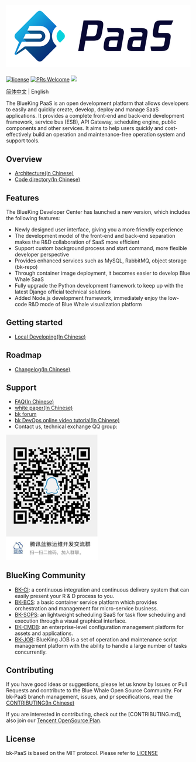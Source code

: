 ![](docs/resource/img/bk_paas_en.png)
---

[![license](https://img.shields.io/badge/license-MIT-brightgreen.svg?style=flat)](https://github.com/TencentBlueKing/bk-paas/blob/main/LICENSE.txt) [![PRs Welcome](https://img.shields.io/badge/PRs-welcome-brightgreen.svg)](https://github.com/TencentBlueKing/bk-paas/pulls) [![](https://travis-ci.com/Tencent/bk-PaaS.svg?token=ypkHQqxUR3Y3ctuD7qFS&branch=master)](https://travis-ci.com/Tencent/bk-PaaS)


[简体中文](readme.md) | English

The BlueKing PaaS is an open development platform that allows developers to easily and quickly create, develop, deploy and manage SaaS applications. It provides a complete front-end and back-end development framework, service bus (ESB), API Gateway, scheduling engine, public components and other services. It aims to help users quickly and cost-effectively build an operation and maintenance-free operation system and support tools.


## Overview

- [Architecture(In Chinese)](docs/overview/architecture.md)
- [Code directory(In Chinese)](docs/overview/project_codes.md)

## Features

The BlueKing Developer Center has launched a new version, which includes the following features:

- Newly designed user interface, giving you a more friendly experience
- The development model of the front-end and back-end separation makes the R&D collaboration of SaaS more efficient
- Support custom background process and start command, more flexible developer perspective
- Provides enhanced services such as MySQL, RabbitMQ, object storage (bk-repo)
- Through container image deployment, it becomes easier to develop Blue Whale SaaS
- Fully upgrade the Python development framework to keep up with the latest Django official technical solutions
- Added Node.js development framework, immediately enjoy the low-code R&D mode of Blue Whale visualization platform

## Getting started

- [Local Developing(In Chinese)](/docs/install/develop_guide.md)

## Roadmap

- [Changelog(In Chinese)](docs/release.md)


## Support

- [FAQ(In Chinese)](https://bk.tencent.com/docs/markdown/PaaS平台/产品白皮书/常见问题/FAQ.md)
- [white paper(In Chinese)](https://bk.tencent.com/docs/markdown/PaaS平台/产品白皮书/产品简介/README.md)
- [bk forum](https://bk.tencent.com/s-mart/community)
- [bk DevOps online video tutorial(In Chinese)](https://bk.tencent.com/s-mart/video)
- Contact us, technical exchange QQ group:


<img src="docs/resource/img/bk_qq_group.png" width="250" hegiht="250" align=center />

## BlueKing Community

- [BK-CI](https://github.com/Tencent/bk-ci): a continuous integration and continuous delivery system that can easily present your R & D process to you.
- [BK-BCS](https://github.com/Tencent/bk-bcs): a basic container service platform which provides orchestration and management for micro-service business.
- [BK-SOPS](https://github.com/Tencent/bk-sops): an lightweight scheduling SaaS  for task flow scheduling and execution through a visual graphical interface.
- [BK-CMDB](https://github.com/Tencent/bk-cmdb): an enterprise-level configuration management platform for assets and applications.
- [BK-JOB](https://github.com/Tencent/bk-job): BlueKing JOB is a set of operation and maintenance script management platform with the ability to handle a large number of tasks concurrently.

## Contributing

If you have good ideas or suggestions, please let us know by Issues or Pull Requests and contribute to the Blue Whale Open Source Community. For bk-PaaS branch management, issues, and pr specifications, read the [CONTRIBUTING(In Chinese)](docs/CONTRIBUTING.md)

If you are interested in contributing, check out the [CONTRIBUTING.md], also join our [Tencent OpenSource Plan](https://opensource.tencent.com/contribution).


## License

bk-PaaS is based on the MIT protocol. Please refer to [LICENSE](LICENSE.txt)
